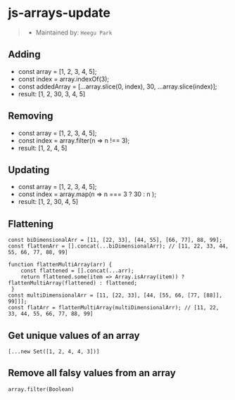 # js-arrays-update
> - Maintained by: `Heegu Park`

## Adding
- const array = [1, 2, 3, 4, 5];
- const index = array.indexOf(3);
- const addedArray = [...array.slice(0, index), 30, ...array.slice(index)];
- result: [1, 2, 30, 3, 4, 5]

## Removing
- const array = [1, 2, 3, 4, 5];
- const index = array.filter(n => n !== 3);
- result: [1, 2, 4, 5]

## Updating
- const array = [1, 2, 3, 4, 5];
- const index = array.map(n => n === 3 ? 30 : n );
- result: [1, 2, 30, 4, 5]

## Flattening
```
const biDimensionalArr = [11, [22, 33], [44, 55], [66, 77], 88, 99];
const flattenArr = [].concat(...biDimensionalArr); // [11, 22, 33, 44, 55, 66, 77, 88, 99]
```

```
function flattenMultiArray(arr) {
    const flattened = [].concat(...arr);
    return flattened.some(item => Array.isArray(item)) ? flattenMultiArray(flattened) : flattened;
 }
const multiDimensionalArr = [11, [22, 33], [44, [55, 66, [77, [88]], 99]]];
const flatArr = flattenMultiArray(multiDimensionalArr); // [11, 22, 33, 44, 55, 66, 77, 88, 99]
```

## Get unique values of an array
```
[...new Set([1, 2, 4, 4, 3])]
```

## Remove all falsy values from an array
```
array.filter(Boolean)
```
